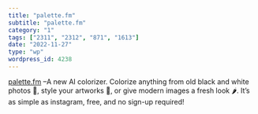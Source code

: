 ```yaml
---
title: "palette.fm"
subtitle: "palette.fm"
category: "1"
tags: ["2311", "2312", "871", "1613"]
date: "2022-11-27"
type: "wp"
wordpress_id: 4238
---
```

[ palette.fm]( https://palette.fm/?utm_campaign=Recomendo&utm_medium=email&utm_source=Revue%20newsletter) –A new AI colorizer. Colorize anything from old black and white photos 📸, style your artworks 🎨, or give modern images a fresh look 🌶. It’s as simple as instagram, free, and no sign-up required!